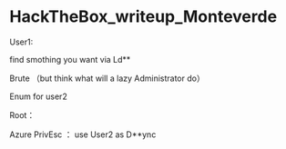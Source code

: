# HackTheBox_writeup_Monteverde

User1:

find smothing you want via Ld**

Brute （but think what will a lazy Administrator do）

Enum for user2

Root：

Azure PrivEsc ： use User2 as D**ync 

